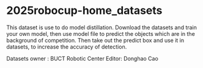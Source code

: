 # 2025robocup-home_datasets
This dataset is use to do model distillation. Download the datasets and train your own model, then use model file to predict the objects which are in the background of competition. Then take out the predict box and use it in datasets, to increase the accuracy of detection.

Datasets owner : BUCT Robotic Center
Editor: Donghao Cao
